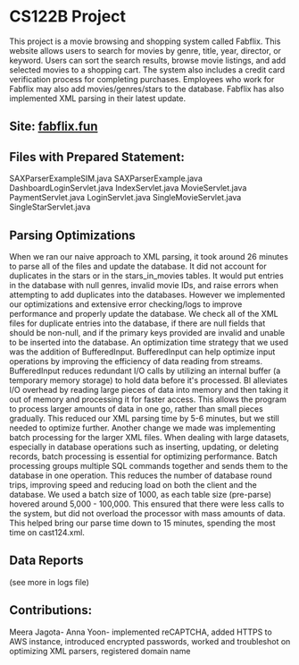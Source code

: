 # CS122B Project
This project is a movie browsing and shopping system called Fabflix. This website allows users to search for movies by genre, title, year, director, or keyword. Users can sort the search results, browse movie listings, and add selected movies to a shopping cart. The system also includes a credit card verification process for completing purchases. Employees who work for Fabflix may also add movies/genres/stars to the database. Fabflix has also implemented XML parsing in their latest update.

## Site: [fabflix.fun](fabflix.fun)

## Files with Prepared Statement:
SAXParserExampleSIM.java
SAXParserExample.java
DashboardLoginServlet.java
IndexServlet.java
MovieServlet.java
PaymentServlet.java
LoginServlet.java
SingleMovieServlet.java
SingleStarServlet.java

## Parsing Optimizations
When we ran our naive approach to XML parsing, it took around 26 minutes to parse all of the files and update the database. It did not account for duplicates in the stars or in the stars_in_movies tables. It would put entries in the database with null genres, invalid movie IDs, and raise errors when attempting to add duplicates into the databases. However we implemented our optimizations and extensive error checking/logs to improve performance and properly update the database. We check all of the XML files for duplicate entries into the database, if there are null fields that should be non-null, and if the primary keys provided are invalid and unable to be inserted into the database.
An optimization time strategy that we used was the addition of BufferedInput. BufferedInput can help optimize input operations by improving the efficiency of data reading from streams. BufferedInput reduces redundant I/O calls by utilizing an internal buffer (a temporary memory storage) to hold data before it's processed. BI alleviates I/O overhead by reading large pieces of data into memory and then taking it out of memory and processing it for faster access. This allows the program to process larger amounts of data in one go, rather than small pieces gradually. This reduced our XML parsing time by 5-6 minutes, but we still needed to optimize further.
Another change we made was implementing batch processing for the larger XML files. When dealing with large datasets, especially in database operations such as inserting, updating, or deleting records, batch processing is essential for optimizing performance. Batch processing groups multiple SQL commands together and sends them to the database in one operation. This reduces the number of database round trips, improving speed and reducing load on both the client and the database. We used a batch size of 1000, as each table size (pre-parse) hovered around 5,000 - 100,000. This ensured that there were less calls to the system, but did not overload the processor with mass amounts of data. This helped bring our parse time down to 15 minutes, spending the most time on cast124.xml.

## Data Reports
(see more in logs file)


## Contributions:
Meera Jagota-
Anna Yoon- implemented reCAPTCHA, added HTTPS to AWS instance, introduced encrypted passwords, worked and troubleshot on optimizing XML parsers, registered domain name
